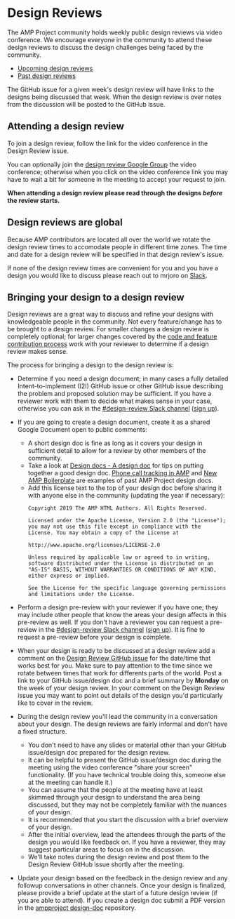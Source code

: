# Design Reviews

The AMP Project community holds weekly public design reviews via video conference.  We encourage everyone in the community to attend these design reviews to discuss the design challenges being faced by the community.

* [Upcoming design reviews](https://github.com/ampproject/amphtml/labels/Type%3A%20Design%20Review)
* [Past design reviews](https://github.com/ampproject/amphtml/issues?q=label%3A%22Type%3A+Design+Review%22+is%3Aclosed)

The GitHub issue for a given week's design review will have links to the designs being discussed that week.  When the design review is over notes from the discussion will be posted to the GitHub issue.

## Attending a design review

To join a design review, follow the link for the video conference in the Design Review issue.

You can optionally join the [design review Google Group](https://groups.google.com/a/ampproject.org/forum/#!managemembers/amp-design-review) the video conference; otherwise when you click on the video conference link you may have to wait a bit for someone in the meeting to accept your request to join.

**When attending a design review please read through the designs _before_ the review starts.**

## Design reviews are global

Because AMP contributors are located all over the world we rotate the design review times to accomodate people in different time zones.  The time and date for a design review will be specified in that design review's issue.

If none of the design review times are convenient for you and you have a design you would like to discuss please reach out to mrjoro on [Slack](https://github.com/ampproject/amphtml/blob/master/CONTRIBUTING.md#discussion-channels).

## Bringing your design to a design review

Design reviews are a great way to discuss and refine your designs with knowledgeable people in the community.  Not every feature/change has to be brought to a design review.  For smaller changes a design review is completely optional; for larger changes covered by the [code and feature contribution process](https://github.com/ampproject/amphtml/blob/master/contributing/contributing-code.md) work with your reviewer to determine if a design review makes sense.

The process for bringing a design to the design review is:

* Determine if you need a design document; in many cases a fully detailed Intent-to-implement (I2I) GitHub issue or other GitHub issue describing the problem and proposed solution may be sufficient.  If you have a reviewer work with them to decide what makes sense in your case, otherwise you can ask in the [#design-review Slack channel](https://amphtml.slack.com/messages/design-review/) ([sign up](https://bit.ly/amp-slack-signup)).
* If you are going to create a design document, create it as a shared Google Document open to public comments:
  * A short design doc is fine as long as it covers your design in sufficient detail to allow for a review by other members of the community.
  * Take a look at [Design docs - A design doc](https://medium.com/@cramforce/design-docs-a-design-doc-a152f4484c6b) for tips on putting together a good design doc.  [Phone call tracking in AMP](https://docs.google.com/document/d/1UDMYv0f2R9CvMUSBQhxjtkSnC4984t9dJeqwm_8WiAM/edit) and [New AMP Boilerplate](https://docs.google.com/document/d/1gZFaKvcDffceJNaI3bYfuYPtYU5u2y6UhE5wBPTsJ9w/edit) are examples of past AMP Project design docs.
  * Add this license text to the top of your design doc before sharing it with anyone else in the community (updating the year if necessary):
      ```
      Copyright 2019 The AMP HTML Authors. All Rights Reserved.

      Licensed under the Apache License, Version 2.0 (the "License"); you may not use this file except in compliance with the License. You may obtain a copy of the License at

      http://www.apache.org/licenses/LICENSE-2.0

      Unless required by applicable law or agreed to in writing, software distributed under the License is distributed on an "AS-IS" BASIS, WITHOUT WARRANTIES OR CONDITIONS OF ANY KIND, either express or implied.

      See the License for the specific language governing permissions and limitations under the License.
      ```
* Perform a design pre-review with your reviewer if you have one; they may include other people that know the areas your design affects in this pre-review as well.  If you don't have a reviewer you can request a pre-review in the [#design-review Slack channel](https://amphtml.slack.com/messages/design-review/) ([sign up](https://bit.ly/amp-slack-signup)).  It is fine to request a pre-review before your design is complete.

* When your design is ready to be discussed at a design review add a comment on the [Design Review GitHub issue](https://github.com/ampproject/amphtml/labels/Type%3A%20Design%20Review) for the date/time that works best for you.  Make sure to pay attention to the time since we rotate between times that work for differents parts of the world.  Post a link to your GitHub issue/design doc and a brief summary by **Monday** on the week of your design review.  In your comment on the Design Review issue you may want to point out details of the design you'd particularly like to cover in the review.

* During the design review you'll lead the community in a conversation about your design.  The design reviews are fairly informal and don't have a fixed structure.    
  * You don't need to have any slides or material other than your GitHub issue/design doc prepared for the design review.
  * It can be helpful to present the GitHub issue/design doc during the meeting using the video conference "share your screen" functionality.  (If you have technical trouble doing this, someone else at the meeting can handle it.)
  * You can assume that the people at the meeting have at least skimmed through your design to understand the area being discussed, but they may not be completely familiar with the nuances of your design.
  * It is recommended that you start the discussion with a brief overview of your design.
  * After the initial overview, lead the attendees through the parts of the design you would like feedback on.  If you have a reviewer, they may suggest particular areas to focus on in the discussion.
  * We'll take notes during the design review and post them to the Design Review GitHub issue shortly after the meeting.

* Update your design based on the feedback in the design review and any followup conversations in other channels.  Once your design is finalized, please provide a brief update at the start of a future design review (if you are able to attend).  If you create a design doc submit a PDF version in the [ampproject design-doc](https://github.com/ampproject/design-docs) repository.
